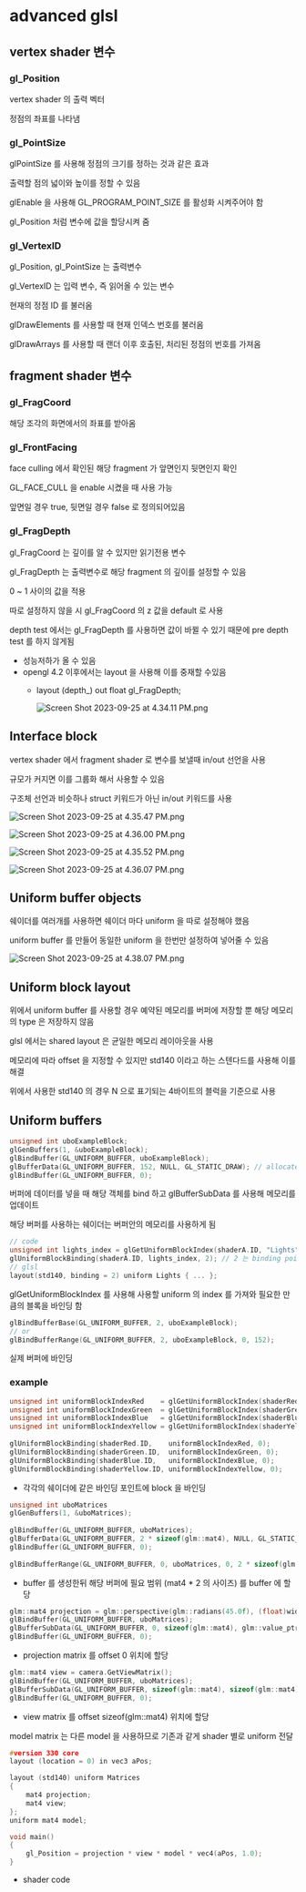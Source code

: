 # advanced glsl

## vertex shader 변수

### gl_Position

vertex shader 의 출력 벡터

정점의 좌표를 나타냄

### gl_PointSize

glPointSize 를 사용해 정점의 크기를 정하는 것과 같은 효과

출력할 점의 넓이와 높이를 정할 수 있음

glEnable 을 사용해 GL_PROGRAM_POINT_SIZE 를 활성화 시켜주어야 함

gl_Position 처럼 변수에 값을 할당시켜 줌

### gl_VertexID

gl_Position, gl_PointSize 는 출력변수

gl_VertexID 는 입력 변수, 즉 읽어올 수 있는 변수

현재의 정점 ID 를 불러옴

glDrawElements 를 사용할 때 현재 인덱스 번호를 불러옴

glDrawArrays 를 사용할 때 랜더 이후 호출된, 처리된 정점의 번호를 가져옴

## fragment shader 변수

### gl_FragCoord

해당 조각의 화면에서의 좌표를 받아옴

### gl_FrontFacing

face culling 에서 확인된 해당 fragment 가 앞면인지 뒷면인지 확인

GL_FACE_CULL 을 enable 시켰을 때 사용 가능

앞면일 경우 true, 뒷면일 경우 false 로 정의되어있음

### gl_FragDepth

gl_FragCoord 는 깊이를 알 수 있지만 읽기전용 변수

gl_FragDepth 는 출력변수로 해당 fragment 의 깊이를 설정할 수 있음

0 ~ 1 사이의 값을 적용

따로 설정하지 않을 시 gl_FragCoord 의 z 값을 default 로 사용

depth test 에서는 gl_FragDepth 를 사용하면 값이 바뀔 수 있기 때문에 pre depth test 를 하지 않게됨

- 성능저하가 올 수 있음
- opengl 4.2 이후에서는 layout 을 사용해 이를 중재할 수있음
    - layout (depth_<conditon>) out float gl_FragDepth;
        
        ![Screen Shot 2023-09-25 at 4.34.11 PM.png](advanced%20glsl%207a205ef7cc254ab7ae7abb9822f3c4fb/Screen_Shot_2023-09-25_at_4.34.11_PM.png)
        

## Interface block

vertex shader 에서 fragment shader 로 변수를 보낼때 in/out 선언을 사용

규모가 커지면 이를 그룹화 해서 사용할 수 있음

구조체 선언과 비슷하나 struct 키워드가 아닌 in/out 키워드를 사용

![Screen Shot 2023-09-25 at 4.35.47 PM.png](advanced%20glsl%207a205ef7cc254ab7ae7abb9822f3c4fb/Screen_Shot_2023-09-25_at_4.35.47_PM.png)

![Screen Shot 2023-09-25 at 4.36.00 PM.png](advanced%20glsl%207a205ef7cc254ab7ae7abb9822f3c4fb/Screen_Shot_2023-09-25_at_4.36.00_PM.png)

![Screen Shot 2023-09-25 at 4.35.52 PM.png](advanced%20glsl%207a205ef7cc254ab7ae7abb9822f3c4fb/Screen_Shot_2023-09-25_at_4.35.52_PM.png)

![Screen Shot 2023-09-25 at 4.36.07 PM.png](advanced%20glsl%207a205ef7cc254ab7ae7abb9822f3c4fb/Screen_Shot_2023-09-25_at_4.36.07_PM.png)

## Uniform buffer objects

쉐이더를 여러개를 사용하면 쉐이더 마다 uniform 을 따로 설정해야 했음

uniform buffer 를 만들어 동일한 uniform 을 한번만 설정하여 넣어줄 수 있음

![Screen Shot 2023-09-25 at 4.38.07 PM.png](advanced%20glsl%207a205ef7cc254ab7ae7abb9822f3c4fb/Screen_Shot_2023-09-25_at_4.38.07_PM.png)

## Uniform block layout

위에서 uniform buffer 를 사용할 경우 예약된 메모리를 버퍼에 저장할 뿐 해당 메모리의 type 은 저장하지 않음

glsl 에서는 shared layout 은 균일한 메모리 레이아웃을 사용

메모리에 따라 offset 을 지정할 수 있지만 std140 이라고 하는 스텐다드를 사용해 이를 해결

위에서 사용한 std140 의 경우 N 으로 표기되는 4바이트의 블럭을 기준으로 사용

## Uniform buffers

```cpp
unsigned int uboExampleBlock;
glGenBuffers(1, &uboExampleBlock);
glBindBuffer(GL_UNIFORM_BUFFER, uboExampleBlock);
glBufferData(GL_UNIFORM_BUFFER, 152, NULL, GL_STATIC_DRAW); // allocate 150 bytes of memory
glBindBuffer(GL_UNIFORM_BUFFER, 0);
```

버퍼에 데이터를 넣을 때 해당 객체를 bind 하고 glBufferSubData 를 사용해 메모리를 업데이트

해당 버퍼를 사용하는 쉐이더는 버퍼안의 메모리를 사용하게 됨

```cpp
// code
unsigned int lights_index = glGetUniformBlockIndex(shaderA.ID, "Lights");   
glUniformBlockBinding(shaderA.ID, lights_index, 2); // 2 는 binding point
// glsl
layout(std140, binding = 2) uniform Lights { ... };
```

glGetUniformBlockIndex 를 사용해 사용할 uniform 의 index 를 가져와 필요한 만큼의 블록을 바인딩 함

```cpp
glBindBufferBase(GL_UNIFORM_BUFFER, 2, uboExampleBlock); 
// or
glBindBufferRange(GL_UNIFORM_BUFFER, 2, uboExampleBlock, 0, 152);
```

실제 버퍼에 바인딩

### example

```cpp
unsigned int uniformBlockIndexRed    = glGetUniformBlockIndex(shaderRed.ID, "Matrices");
unsigned int uniformBlockIndexGreen  = glGetUniformBlockIndex(shaderGreen.ID, "Matrices");
unsigned int uniformBlockIndexBlue   = glGetUniformBlockIndex(shaderBlue.ID, "Matrices");
unsigned int uniformBlockIndexYellow = glGetUniformBlockIndex(shaderYellow.ID, "Matrices");  
  
glUniformBlockBinding(shaderRed.ID,    uniformBlockIndexRed, 0);
glUniformBlockBinding(shaderGreen.ID,  uniformBlockIndexGreen, 0);
glUniformBlockBinding(shaderBlue.ID,   uniformBlockIndexBlue, 0);
glUniformBlockBinding(shaderYellow.ID, uniformBlockIndexYellow, 0);
```

- 각각의 쉐이더에 같은 바인딩 포인트에 block 을 바인딩

```cpp
unsigned int uboMatrices
glGenBuffers(1, &uboMatrices);
  
glBindBuffer(GL_UNIFORM_BUFFER, uboMatrices);
glBufferData(GL_UNIFORM_BUFFER, 2 * sizeof(glm::mat4), NULL, GL_STATIC_DRAW);
glBindBuffer(GL_UNIFORM_BUFFER, 0);
  
glBindBufferRange(GL_UNIFORM_BUFFER, 0, uboMatrices, 0, 2 * sizeof(glm::mat4));
```

- buffer 를 생성한뒤 해당 버퍼에 필요 범위 (mat4 * 2 의 사이즈) 를 buffer 에 할당

```cpp
glm::mat4 projection = glm::perspective(glm::radians(45.0f), (float)width/(float)height, 0.1f, 100.0f);
glBindBuffer(GL_UNIFORM_BUFFER, uboMatrices);
glBufferSubData(GL_UNIFORM_BUFFER, 0, sizeof(glm::mat4), glm::value_ptr(projection));
glBindBuffer(GL_UNIFORM_BUFFER, 0);
```

- projection matrix 를 offset 0 위치에 할당

```cpp
glm::mat4 view = camera.GetViewMatrix();	       
glBindBuffer(GL_UNIFORM_BUFFER, uboMatrices);
glBufferSubData(GL_UNIFORM_BUFFER, sizeof(glm::mat4), sizeof(glm::mat4), glm::value_ptr(view));
glBindBuffer(GL_UNIFORM_BUFFER, 0);
```

- view matrix 를 offset sizeof(glm::mat4) 위치에 할당

model matrix 는 다른 model 을 사용하므로 기존과 같게 shader 별로 uniform 전달

```cpp
#version 330 core
layout (location = 0) in vec3 aPos;

layout (std140) uniform Matrices
{
    mat4 projection;
    mat4 view;
};
uniform mat4 model;

void main()
{
    gl_Position = projection * view * model * vec4(aPos, 1.0);
}
```

- shader code